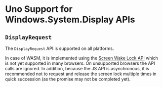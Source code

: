 ﻿---
uid: Uno.Features.WSDisplay
---

# Uno Support for Windows.System.Display APIs

## `DisplayRequest`

The `DisplayRequest` API is supported on all platforms.

In case of WASM, it is implemented using the [Screen Wake Lock API](https://w3c.github.io/screen-wake-lock/) which is not yet supported in many browsers. On unsupported browsers the API calls are ignored. In addition, because the JS API is asynchronous, it is recommended not to request and release the screen lock multiple times in quick succession (as the promise may not be completed yet).
